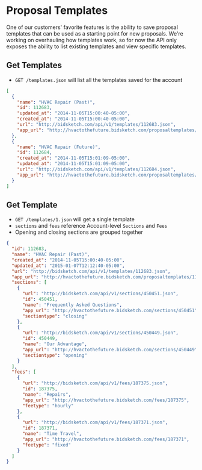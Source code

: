 # Proposal Templates

One of our customers' favorite features is the ability to save proposal templates that can be used as a starting point for new proposals. We're working on overhauling how templates work, so for now the API only exposes the ability to list existing templates and view specific templates.

## Get Templates

* `GET /templates.json` will list all the templates saved for the account

```json
[
  {
    "name": "HVAC Repair (Past)",
    "id": 112683,
    "updated_at": "2014-11-05T15:00:40-05:00",
    "created_at": "2014-11-05T15:00:40-05:00",
    "url": "http://bidsketch.com/api/v1/templates/112683.json",
    "app_url": "http://hvactothefuture.bidsketch.com/proposaltemplates/112683/edit"
  },
  {
    "name": "HVAC Repair (Future)",
    "id": 112684,
    "created_at": "2014-11-05T15:01:09-05:00",
    "updated_at": "2014-11-05T15:01:09-05:00",
    "url": "http://bidsketch.com/api/v1/templates/112684.json",
    "app_url": "http://hvactothefuture.bidsketch.com/proposaltemplates/112684/edit"
  }
]
```

## Get Template

* `GET /templates/1.json` will get a single template
* `sections` and `fees` reference Account-level `Sections` and `Fees`
* Opening and closing sections are grouped together

```json
{
  "id": 112683,
  "name": "HVAC Repair (Past)",
  "created_at": "2014-11-05T15:00:40-05:00",
  "updated_at": "2015-01-07T12:12:40-05:00",
  "url": "http://bidsketch.com/api/v1/templates/112683.json",
  "app_url": "http://hvactothefuture.bidsketch.com/proposaltemplates/112683/edit",
  "sections": [
    {
      "url": "http://bidsketch.com/api/v1/sections/450451.json",
      "id": 450451,
      "name": "Frequently Asked Questions",
      "app_url": "http://hvactothefuture.bidsketch.com/sections/450451",
      "sectiontype": "closing"
    },
    {
      "url": "http://bidsketch.com/api/v1/sections/450449.json",
      "id": 450449,
      "name": "Our Advantage",
      "app_url": "http://hvactothefuture.bidsketch.com/sections/450449",
      "sectiontype": "opening"
    }
  ],
  "fees": [
    {
      "url": "http://bidsketch.com/api/v1/fees/187375.json",
      "id": 187375,
      "name": "Repairs",
      "app_url": "http://hvactothefuture.bidsketch.com/fees/187375",
      "feetype": "hourly"
    },
    {
      "url": "http://bidsketch.com/api/v1/fees/187371.json",
      "id": 187371,
      "name": "Time Travel",
      "app_url": "http://hvactothefuture.bidsketch.com/fees/187371",
      "feetype": "fixed"
    }
  ]
}
```
